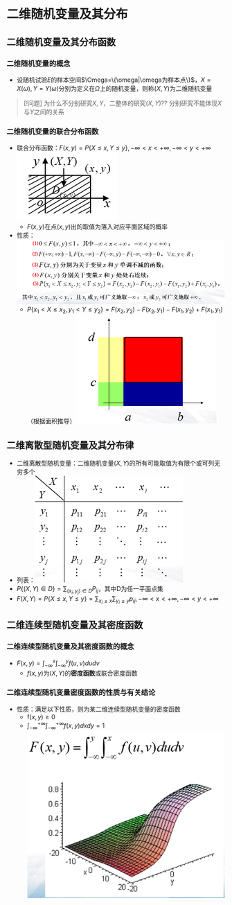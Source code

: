 # 二维随机变量及其分布
## 二维随机变量及其分布函数
### 二维随机变量的概念
- 设随机试验$E$的样本空间$\Omega=\{\omega|\omega为样本点\}$，$X=X(\omega),Y=Y(\omega)$分别为定义在$\Omega$上的随机变量，则称$(X,Y)$为二维随机变量
> [!问题]
> 为什么不分别研究$X,Y$，二整体的研究$(X,Y)$??
> 分别研究不能体现$X$与$Y$之间的关系
### 二维随机变量的联合分布函数
- 联合分布函数：$F(x,y)=P\{X\le x,Y\le y\},-\infty<x<+\infty,-\infty<y<+\infty$![](https://raw.githubusercontent.com/alwaysmissin/picgo/main/20221123111551.png)
	- $F(x,y)$在点$(x,y)$出的取值为落入对应平面区域的概率
- 性质：![](https://raw.githubusercontent.com/alwaysmissin/picgo/main/20221123111910.png)
	- $P\{x_1< X\le x_2,y_1< Y \le y_2\}=F(x_2,y_2)-F(x_2,y_1)-F(x_1,y_2)+F(x_1,y_1)$（根据面积推导）![](https://raw.githubusercontent.com/alwaysmissin/picgo/main/20221123111952.png)
## 二维离散型随机变量及其分布律
- 二维离散型随机变量：二维随机变量$(X,Y)$的所有可能取值为有限个或可列无穷多个
- 列表：![](https://raw.githubusercontent.com/alwaysmissin/picgo/main/20221123113020.png)
- $P\{(X,Y)\in D\}=\sum_{(x_i,y_j)\in D}P_{ij}$，其中D为任一平面点集
- $F(X,Y)=P\{X\le x,Y\le y\}=\sum_{x_i\le x}\sum_{y_i\le y}p_{ij},-\infty<x<+\infty,-\infty<y<+\infty$

## 二维连续型随机变量及其密度函数
### 二维连续型随机变量及其密度函数的概念
- $F(x,y)=\int_{-\infty}^{x}\int_{-\infty}^{y}f(u,v)dudv$
	- $f(x,y)$为$(X,Y)$的**密度函数**或联合密度函数
### 二维连续型随机变量密度函数的性质与有关结论
- 性质：满足以下性质，则为某二维连续型随机变量的密度函数
	- f$(x,y)\ge 0$
	- $\int_{-\infty}^{+\infty}\int_{-\infty}^{+\infty}f(x,y)dxdy=1$![](https://raw.githubusercontent.com/alwaysmissin/picgo/main/20221123115219.png)
